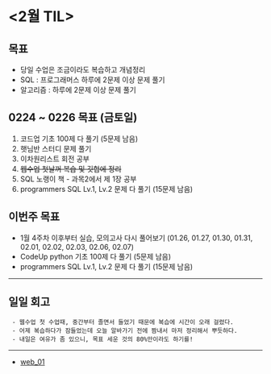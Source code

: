 # <2월 TIL>

## 목표
 - 당일 수업은 조금이라도 복습하고 개념정리
 - SQL : 프로그래머스 하루에 2문제 이상 문제 풀기 
 - 알고리즘 : 하루에 2문제 이상 문제 풀기 

## 0224 ~ 0226 목표 (금토일)
1. 코드업 기초 100제 다 풀기 (5문제 남음) 
2. 햇님반 스터디 문제 풀기
3. 이차원리스트 회전 공부 
4. ~~웹수업 첫날꺼 복습 및 깃헙에 정리~~
5. SQL 노랭이 책 - 과목2에서 제 1장 공부 
6. programmers SQL Lv.1, Lv.2 문제 다 풀기 (15문제 남음)

## 이번주 목표
- 1월 4주차 이후부터 실습, 모의고사 다시 풀어보기 (01.26, 01.27, 01.30, 01.31, 02.01, 02.02, 02.03, 02.06, 02.07)
- CodeUp python 기초 100제 다 풀기 (5문제 남음)
- programmers SQL Lv.1, Lv.2 문제 다 풀기 (15문제 남음)

---

## 일일 회고
```
 - 웹수업 첫 수업때, 중간부터 졸면서 들었기 때문에 복습에 시간이 오래 걸렸다.
 - 어제 복습하다가 잠들었는데 오늘 알바가기 전에 짬내서 마저 정리해서 뿌듯하다.
 - 내일은 여유가 좀 있으니, 목표 세운 것의 80%만이라도 하기를!
```
---

- [web_01](https://github.com/YooJuHyeon/test1/blob/master/0225/web_01.md)